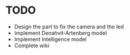TODO
====

* Design the part to fix the camera and the led
* Implement Denahvit-Artenberg model
* Implement Intelligence model
* Complete wiki
